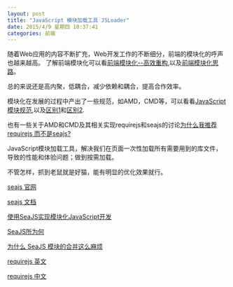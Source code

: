 ```yaml
---
layout: post
title: "JavaScript 模块加载工具 JSLoader"
date: 2015/4/9 星期四 10:37:41 
categories: 前端
---
```


随着Web应用的内容不断扩充，Web开发工作的不断细分，前端的模块化的呼声也越来越高。
了解前端模块化可以看[前端模块化--高效重构][0],以及[前端模块化思路][1]。

总的来说还是高内聚，低耦合，减少依赖和耦合，提高合作效率。

模块化在发展的过程中产出了一些规范，如AMD，CMD等，可以看看[JavaScript模块规范][5],以及[区别1][6]和[区别2][7].


也有一些关于AMD和CMD及其相关实现requirejs和seajs的讨论[为什么我推荐requirejs 而不是seajs?][8]

JavaScript模块加载工具，解决我们在页面一次性加载所有需要用到的库文件，导致的性能和体验问题；做到按需加载。

不管怎样，抓到老鼠就是好猫，能有明显的优化效果就行。

[seajs 官网][2]

[seajs 文档][3]

[使用SeaJS实现模块化JavaScript开发][4]

[SeaJS所为何][11]

[为什么 SeaJS 模块的合并这么麻烦][12]


[requirejs 英文][9]

[requirejs 中文][10]




[0]: http://kb.cnblogs.com/page/146573/ "前端模块化--高效重构"
[1]: http://kb.cnblogs.com/page/63687/ "前端模块化思路"
[2]: http://seajs.org/docs/ "seajs 官网"
[3]: http://seajs.org/docs/#docs "seajs 文档"
[4]: http://blog.codinglabs.org/articles/modularized-javascript-with-seajs.html "使用SeaJS实现模块化JavaScript开发"
[5]: http://blog.chinaunix.net/uid-26672038-id-4112229.html "JavaScript模块规范"
[6]: http://www.zhihu.com/question/20351507/answer/14859415 "AMD和CMD区别"
[7]: http://zhangyaochun.iteye.com/blog/1702625 "CMD和AMD区别"
[8]: http://blog.3gcnbeta.com/2014/05/27/%E4%B8%BA%E4%BB%80%E4%B9%88%E6%88%91%E6%8E%A8%E8%8D%90requirejs-%E8%80%8C%E4%B8%8D%E6%98%AFseajs/ "为什么我推荐requirejs 而不是seajs?"
[9]: http://requirejs.org/ "requirejs 英文网"
[10]: http://www.requirejs.cn/ "requirejs 中文网"
[11]: http://cyj.me/why-seajs/zh/ "Why SeaJS"
[12]: http://chaoskeh.com/blog/why-its-hard-to-combo-seajs-modules.html "为什么 SeaJS 模块的合并这么麻烦"